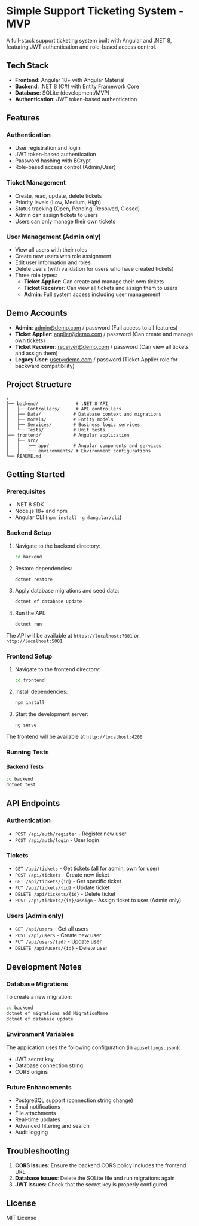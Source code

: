 # Simple Support Ticketing System - MVP

A full-stack support ticketing system built with Angular and .NET 8, featuring JWT authentication and role-based access control.

## Tech Stack

- **Frontend**: Angular 18+ with Angular Material
- **Backend**: .NET 8 (C#) with Entity Framework Core
- **Database**: SQLite (development/MVP)
- **Authentication**: JWT token-based authentication

## Features

### Authentication
- User registration and login
- JWT token-based authentication
- Password hashing with BCrypt
- Role-based access control (Admin/User)

### Ticket Management
- Create, read, update, delete tickets
- Priority levels (Low, Medium, High)
- Status tracking (Open, Pending, Resolved, Closed)
- Admin can assign tickets to users
- Users can only manage their own tickets

### User Management (Admin only)
- View all users with their roles
- Create new users with role assignment
- Edit user information and roles
- Delete users (with validation for users who have created tickets)
- Three role types:
  - **Ticket Applier**: Can create and manage their own tickets
  - **Ticket Receiver**: Can view all tickets and assign them to users
  - **Admin**: Full system access including user management

## Demo Accounts

- **Admin**: admin@demo.com / password (Full access to all features)
- **Ticket Applier**: applier@demo.com / password (Can create and manage own tickets)
- **Ticket Receiver**: receiver@demo.com / password (Can view all tickets and assign them)
- **Legacy User**: user@demo.com / password (Ticket Applier role for backward compatibility)

## Project Structure

```
/
├── backend/              # .NET 8 API
│   ├── Controllers/      # API controllers
│   ├── Data/            # Database context and migrations
│   ├── Models/          # Entity models
│   ├── Services/        # Business logic services
│   └── Tests/           # Unit tests
├── frontend/            # Angular application
│   ├── src/
│   │   ├── app/         # Angular components and services
│   │   └── environments/ # Environment configurations
└── README.md
```

## Getting Started

### Prerequisites

- .NET 8 SDK
- Node.js 18+ and npm
- Angular CLI (`npm install -g @angular/cli`)

### Backend Setup

1. Navigate to the backend directory:
   ```bash
   cd backend
   ```

2. Restore dependencies:
   ```bash
   dotnet restore
   ```

3. Apply database migrations and seed data:
   ```bash
   dotnet ef database update
   ```

4. Run the API:
   ```bash
   dotnet run
   ```

The API will be available at `https://localhost:7001` or `http://localhost:5001`

### Frontend Setup

1. Navigate to the frontend directory:
   ```bash
   cd frontend
   ```

2. Install dependencies:
   ```bash
   npm install
   ```

3. Start the development server:
   ```bash
   ng serve
   ```

The frontend will be available at `http://localhost:4200`

### Running Tests

#### Backend Tests
```bash
cd backend
dotnet test
```

## API Endpoints

### Authentication
- `POST /api/auth/register` - Register new user
- `POST /api/auth/login` - User login

### Tickets
- `GET /api/tickets` - Get tickets (all for admin, own for user)
- `POST /api/tickets` - Create new ticket
- `GET /api/tickets/{id}` - Get specific ticket
- `PUT /api/tickets/{id}` - Update ticket
- `DELETE /api/tickets/{id}` - Delete ticket
- `POST /api/tickets/{id}/assign` - Assign ticket to user (Admin only)

### Users (Admin only)
- `GET /api/users` - Get all users
- `POST /api/users` - Create new user
- `PUT /api/users/{id}` - Update user
- `DELETE /api/users/{id}` - Delete user

## Development Notes

### Database Migrations

To create a new migration:
```bash
cd backend
dotnet ef migrations add MigrationName
dotnet ef database update
```

### Environment Variables

The application uses the following configuration (in `appsettings.json`):
- JWT secret key
- Database connection string
- CORS origins

### Future Enhancements

- PostgreSQL support (connection string change)
- Email notifications
- File attachments
- Real-time updates
- Advanced filtering and search
- Audit logging

## Troubleshooting

1. **CORS Issues**: Ensure the backend CORS policy includes the frontend URL
2. **Database Issues**: Delete the SQLite file and run migrations again
3. **JWT Issues**: Check that the secret key is properly configured

## License

MIT License